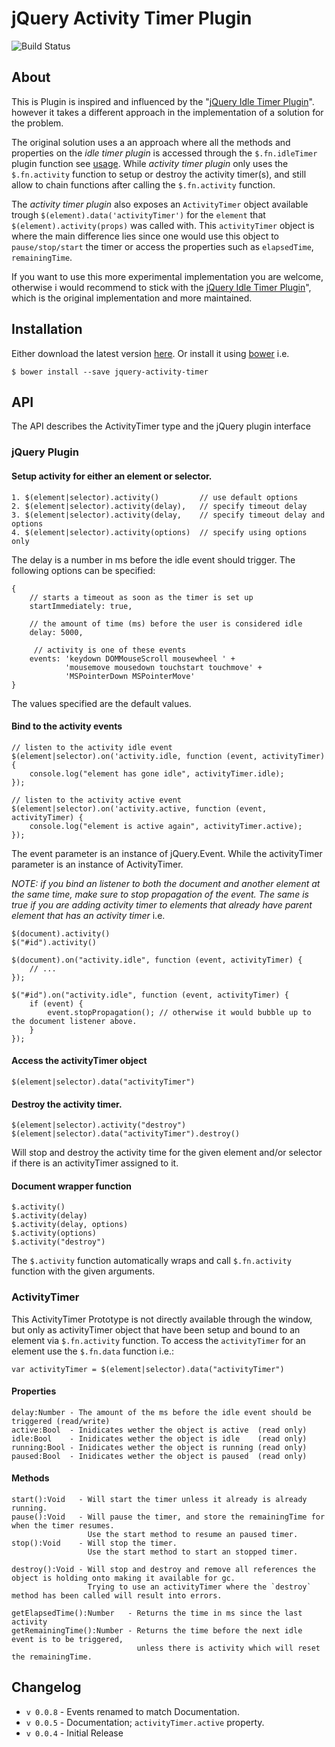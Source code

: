 jQuery Activity Timer Plugin
============================

![Build Status](https://travis-ci.org/furusystems/jquery-activity-timer.svg?branch=master)

## About

This is Plugin is inspired and influenced by the "[jQuery Idle Timer Plugin](http://github.com/thorst/jquery-idletimer)".
however it takes a different approach in the implementation of a solution for the problem.

The original solution uses a an approach where all the methods and properties on the _idle timer plugin_ is accessed through the `$.fn.idleTimer` plugin function see [usage](https://github.com/thorst/jquery-idletimer#usage). While _activity timer plugin_ only uses the `$.fn.activity` function to setup or destroy the activity timer(s), and still allow to chain functions after calling the `$.fn.activity` function.

The _activity timer plugin_  also exposes an `ActivityTimer` object available trough `$(element).data('activityTimer')` for the `element` that `$(element).activity(props)` was called with. This `activityTimer` object is where the main difference lies since one would use this object to `pause/stop/start` the timer or access the properties such as `elapsedTime`, `remainingTime`.


If you want to use this more experimental implementation you are welcome, otherwise i would recommend to stick with the [jQuery Idle Timer Plugin](http://github.com/thorst/jquery-idletimer)", which is the original implementation and more maintained.


## Installation

Either download the latest version [here](https://github.com/furusystems/jquery-activity-timer/releases/latest). Or install it using [bower](http://bower.io) i.e.

	$ bower install --save jquery-activity-timer



## API

The API describes the ActivityTimer type and the jQuery plugin interface

### jQuery Plugin


#### Setup activity for either an element or selector.

	1. $(element|selector).activity()         // use default options
	2. $(element|selector).activity(delay),   // specify timeout delay
	3. $(element|selector).activity(delay,    // specify timeout delay and options
	4. $(element|selector).activity(options)  // specify using options only

The delay is a number in ms before the idle event should trigger.
The following options can be specified:

	{
		// starts a timeout as soon as the timer is set up
		startImmediately: true,

		// the amount of time (ms) before the user is considered idle
		delay: 5000,

		 // activity is one of these events
		events: 'keydown DOMMouseScroll mousewheel ' +
		        'mousemove mousedown touchstart touchmove' +
		        'MSPointerDown MSPointerMove'
	}

The values specified are the default values.


#### Bind to the activity events

	// listen to the activity idle event
	$(element|selector).on('activity.idle, function (event, activityTimer) {
		console.log("element has gone idle", activityTimer.idle);
	});

	// listen to the activity active event
	$(element|selector).on('activity.active, function (event, activityTimer) {
		console.log("element is active again", activityTimer.active);
	});

The event parameter is an instance of jQuery.Event.
While the activityTimer parameter is an instance of ActivityTimer.

*NOTE:* _if you bind an listener to both the document and another element at the same time,
make sure to stop propagation of the event. The same is true if you are adding activity timer to elements that already have parent element that has an activity timer_ i.e.

	$(document).activity()
	$("#id").activity()

	$(document).on("activity.idle", function (event, activityTimer) {
		// ...
	});

	$("#id").on("activity.idle", function (event, activityTimer) {
		if (event) {
			event.stopPropagation(); // otherwise it would bubble up to the document listener above.
		}
	});


#### Access the activityTimer object

	$(element|selector).data("activityTimer")

#### Destroy the activity timer.

	$(element|selector).activity("destroy")
	$(element|selector).data("activityTimer").destroy()

Will stop and destroy the activity time for the given element and/or selector if there is an activityTimer assigned to it.

#### Document wrapper function

	$.activity()
	$.activity(delay)
	$.activity(delay, options)
	$.activity(options)
	$.activity("destroy")

The `$.activity` function automatically wraps and call `$.fn.activity` function with the given arguments.


### ActivityTimer


This ActivityTimer Prototype is not directly available through the window, but only as activityTimer object that have been setup and bound to an element via `$.fn.activity` function. To access the `activityTimer` for an element use the `$.fn.data` function i.e.:

	var activityTimer = $(element|selector).data("activityTimer")

#### Properties

	delay:Number - The amount of the ms before the idle event should be triggered (read/write)
	active:Bool  - Inidicates wether the object is active  (read only)
	idle:Bool    - Inidicates wether the object is idle    (read only)
	running:Bool - Inidicates wether the object is running (read only)
	paused:Bool  - Inidicates wether the object is paused  (read only)


#### Methods

	start():Void   - Will start the timer unless it already is already running.
	pause():Void   - Will pause the timer, and store the remainingTime for when the timer resumes.
	                 Use the start method to resume an paused timer.
	stop():Void    - Will stop the timer.
	                 Use the start method to start an stopped timer.

	destroy():Void - Will stop and destroy and remove all references the object is holding onto making it available for gc.
	                 Trying to use an activityTimer where the `destroy` method has been called will result into errors.

	getElapsedTime():Number   - Returns the time in ms since the last activity
	getRemainingTime():Number - Returns the time before the next idle event is to be triggered,
	                            unless there is activity which will reset the remainingTime.

## Changelog

* `v 0.0.8` - Events renamed to match Documentation.
* `v 0.0.5` - Documentation; `activityTimer.active` property.
* `v 0.0.4` - Initial Release
